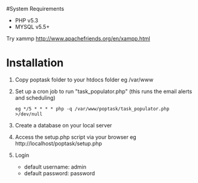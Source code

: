 #System Requirements
- PHP v5.3
- MYSQL v5.5+

Try xammp http://www.apachefriends.org/en/xampp.html

# Installation 
1. Copy poptask folder to your htdocs folder eg /var/www
2. Set up a cron job to run "task_populator.php" (this runs the email alerts and scheduling)

   ```eg */5 * * * * php -q /var/www/poptask/task_populator.php >/dev/null```
3. Create a database on your local server
4. Access the setup.php script via your browser eg http://localhost/poptask/setup.php
5. Login 
   * default username: admin 
   * default password: password
